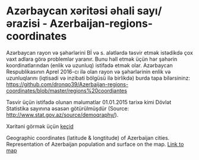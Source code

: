 # Azərbaycan xəritəsi əhali sayı/ərazisi - Azerbaijan-regions-coordinates

Azərbaycan rayon və şəhərlərini Bİ və s. alətlərdə təsvir etmək istədikdə çox vaxt adlara görə problemlər yaranır. Bunu həll etmək üçün hər şəhərin koordinatlarından (enlik və uzunluq) istifadə etmək olar. Azərbaycan Respublikasının Aprel 2016-cı ilə olan rayon və şəhərlərinin enlik və uzunluqlarını (iqtisadi və inzibati bölgüsü ilə birlikdə) burda tapa bilərsininz: https://github.com/dronqo39/Azerbaijan-regions-coordinates/blob/master/regions%20coordiantes

Təsvir üçün istifadə olunan məlumatlar 01.01.2015 tarixə kimi Dövlət Statistika sayınına əsasən götürülmüşdür (Source: http://www.stat.gov.az/source/demoqraphy/).

Xəritəni görmək üçün [keçid](https://public.tableau.com/views/Azerbaycanregionlarinstatistikasi/Azrbaycanrazivhalistatistikas?:embed=y&:display_count=yes&:showTabs=y)

Geographic coordinates (latitude & longtitude) of Azerbaijan cities. Representation of Azerbaijan population and surface on the map. [Link to map](https://public.tableau.com/views/Azerbaycanregionlarinstatistikasi/Azrbaycanrazivhalistatistikas?:embed=y&:display_count=yes&:showTabs=y)

